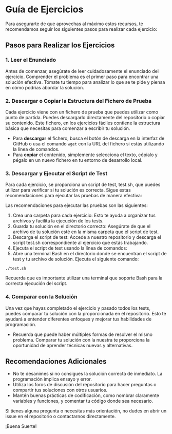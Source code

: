 # Guía de Ejercicios
Para asegurarte de que aprovechas al máximo estos recursos, te recomendamos seguir los siguientes pasos para realizar cada ejercicio:

## Pasos para Realizar los Ejercicios

### 1. Leer el Enunciado

Antes de comenzar, asegúrate de leer cuidadosamente el enunciado del ejercicio. Comprender el problema es el primer paso para encontrar una solución efectiva. Tómate tu tiempo para analizar lo que se te pide y piensa en cómo podrías abordar la solución.

### 2. Descargar o Copiar la Estructura del Fichero de Prueba

Cada ejercicio viene con un fichero de prueba que puedes utilizar como punto de partida. Puedes descargarlo directamente del repositorio o copiar su contenido. Este fichero, en los ejercicios fáciles contiene la estructura básica que necesitas para comenzar a escribir tu solución.

- Para **descargar** el fichero, busca el botón de descarga en la interfaz de GitHub o usa el comando `wget` con la URL del fichero si estás utilizando la línea de comandos.
- Para **copiar** el contenido, simplemente selecciona el texto, cópialo y pégalo en un nuevo fichero en tu entorno de desarrollo local.

### 3. Descargar y Ejecutar el Script de Test

Para cada ejercicio, se proporciona un script de test, test.sh, que puedes utilizar para verificar si tu solución es correcta. Sigue estas recomendaciones para ejecutar las pruebas de manera efectiva:

Las recomendaciones para ejecutar las pruebas son las siguientes:
1. Crea una carpeta para cada ejercicio: Esto te ayuda a organizar tus archivos y facilita la ejecución de los tests.
2. Guarda tu solución en el directorio correcto: Asegúrate de que el archivo de tu solución esté en la misma carpeta que el script de test.
3. Descarga el script de test: Accede a nuestro repositorio y descarga el script test.sh correspondiente al ejercicio que estás trabajando.
4. Ejecuta el script de test usando la línea de comandos:
5. Abre una terminal Bash en el directorio donde se encuentran el script de test y tu archivo de solución. Ejecuta el siguiente comando:

```console
./test.sh
```

Recuerda que es importante utilizar una terminal que soporte Bash para la correcta ejecución del script.

### 4. Comparar con la Solución

Una vez que hayas completado el ejercicio y pasado todos los tests, puedes comparar tu solución con la proporcionada en el repositorio. Esto te ayudará a entender diferentes enfoques y mejorar tus habilidades de programación.

- Recuerda que puede haber múltiples formas de resolver el mismo problema. Comparar tu solución con la nuestra te proporciona la oportunidad de aprender técnicas nuevas y alternativas.

## Recomendaciones Adicionales

- No te desanimes si no consigues la solución correcta de inmediato. La programación implica ensayo y error.
- Utiliza los foros de discusión del repositorio para hacer preguntas o compartir tus soluciones con otros usuarios.
- Mantén buenas prácticas de codificación, como nombrar claramente variables y funciones, y comentar tu código donde sea necesario.

Si tienes alguna pregunta o necesitas más orientación, no dudes en abrir un issue en el repositorio o contactarnos directamente.

¡Buena Suerte!
